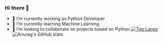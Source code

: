 ### Hi there 👋

- 🔭 I’m currently working as Python Developer
- 🌱 I’m currently learning Machine Learning
- 👯 I’m looking to collaborate on projects based on Python
[![Top Langs](https://github-readme-stats.vercel.app/api/top-langs/?username=anuraghazra&show_icons=true&theme=dracula)](https://github.com/anuraghazra/github-readme-stats)
![Anurag's GitHub stats](https://github-readme-stats.vercel.app/api?username=helloitsdaksh&show_icons=true&theme=dracula)


